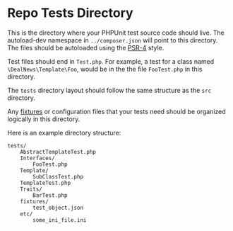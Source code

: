 # Repo Tests Directory

This is the directory where your PHPUnit test source code should live. The autoload-dev namespace in `../composer.json` will point to this directory. The files should be autoloaded using the [PSR-4](http://www.php-fig.org/psr/psr-4/) style.

Test files should end in `Test.php`. For example, a test for a class named `\DealNews\Template\Foo`, would be in the the file `FooTest.php` in this directory.

The `tests` directory layout should follow the same structure as the `src` directory.

Any [fixtures](https://en.wikipedia.org/wiki/Test_fixture) or configuration files that your tests need should be organized logically in this directory.

Here is an example directory structure:

```
tests/
    AbstractTemplateTest.php
    Interfaces/
        FooTest.php
    Template/
        SubClassTest.php
    TemplateTest.php
    Traits/
        BarTest.php
    fixtures/
        test_object.json
    etc/
        some_ini_file.ini
```
